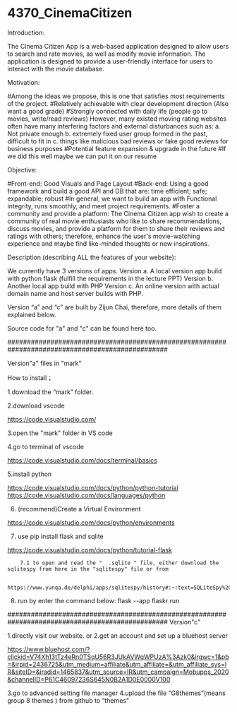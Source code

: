 # 4370_CinemaCitizen

Introduction:

The Cinema Citizen App is a web-based application designed to allow users to search and rate movies, as well as modify movie information. The application is designed to provide a user-friendly interface for users to interact with the movie database.

Motivation:

#Among the ideas we propose, this is one that satisfies most requirements of the project.
	#Relatively achievable with clear development direction (Also want a good grade)
	#Strongly connected with daily life (people go to movies, write/read reviews) However, many existed moving rating websites often have many interfering factors and external disturbances such as:
a.	Not private enough
b.	extremely fixed user group formed in the past, difficult to fit in
c.	things like malicious bad reviews or fake good reviews for business purposes
	#Potential feature expansion & upgrade in the future
	#If we did this well maybe we can put it on our resume
	
Objective:

#Front-end: Good Visuals and Page Layout
#Back-end: Using a good framework and build a good API and DB that are: time efficient; safe; expandable; robust
#In general, we want to build an app with Functional integrity, runs smoothly, and meet project requirements. 
#Foster a community and provide a platform: The Cinema Citizen app wish to create a community of real movie enthusiasts who like to share recommendations, discuss movies, and provide a platform for them to share their reviews and ratings with others; therefore, enhance the user's movie-watching experience and maybe find like-minded thoughts or new inspirations.


Description (describing ALL the features of your website):

We currently have 3 versions of apps. 
Version a.	A local version app build with python flask (fulfill the requirements in the lecture PPT)
Version b.	Another local app build with PHP 
Version c.	An online version with actual domain name and host server builds with PHP.

Version “a” and “c” are built by Zijun Chai, therefore, more details of them explained below.

Source code for "a" and "c" can be found here too.

#################################################################################################

Version"a" files in "mark"

How to install；

1.download the “mark” folder.

2.download vscode 

https://code.visualstudio.com/

3.open the "mark" folder in VS code

4.go to terminal of vscode

https://code.visualstudio.com/docs/terminal/basics

5.install python

https://code.visualstudio.com/docs/python/python-tutorial
https://code.visualstudio.com/docs/languages/python


6. (recommend)Create a Virtual Environment

https://code.visualstudio.com/docs/python/environments

7. use pip install flask and sqlite

https://code.visualstudio.com/docs/python/tutorial-flask

		7.1 to open and read the "  .sqlite " file, either download the sqlitespy from here in the "sqlitespy" file or from 
		
		https://www.yunqa.de/delphi/apps/sqlitespy/history#:~:text=SQLiteSpy%20is%20a%20fast%20and,analyze%2C%20and%20manipulate%20SQLite3%20databases.

8. run by enter the command below:
flask --app flaskr run


#################################################################################################
Version"c"

1.directly visit our website.
or
2.get an account and set up a bluehost server

https://www.bluehost.com/?clickid=V74Xh13tTz4eRn0TSqU56R3JUkAVWqWPUzA%3Azk0&irgwc=1&pb=&irpid=2436725&utm_medium=affiliate&utm_affiliate=&utm_affiliate_sys=IR&siteID=&iradid=1465837&utm_source=IR&utm_campaign=Mobupps_2020&channelID=P61C46097236S645N0B2A1D0E0000V100

3.go to advanced setting file manager
4.upload the file “G8themes”(means group 8 themes ) from github to “themes”
